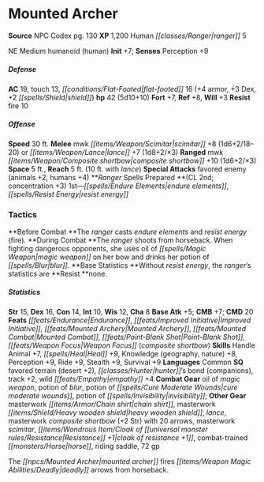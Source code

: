 ﻿---
cssclass: [monsters]
title1: Mounted Archer
title2: Mounted Archer
CR: 4
sources:
- name: NPC Codex
  page: 130
  link: http://paizo.com/products/btpy8v3a?Pathfinder-Roleplaying-Game-NPC-Codex
XP: 1200
race: Human
classes:
- ranger 5
alignment: NE
size: Medium
type: humanoid
subtypes:
- human
initiative:
  bonus: 7
AC:
  AC: 19
  touch: 13
  flat_footed: 16
  components:
    armor: 4
    dex: 3
    shield: 2
HP:
  HP: 42
  long: 5d10+10
saves:
  fort: 7
  ref: 8
  will: 3
resistances:
  fire: 10
speeds:
  base: 30
attacks:
  melee:
  - - text: mwk scimitar +8 (1d6+2/18-20)
      entries:
      - - damage: 1d6+2
          crit_range: 18-20
      attack: mwk scimitar
      bonus:
      - 8
  - - text: lance +7 (1d8+2/×3)
      entries:
      - - damage: 1d8+2
          crit_multiplier: 3
      attack: lance
      bonus:
      - 7
  ranged:
  - - text: mwk composite shortbow +10 (1d6+2/×3)
      entries:
      - - damage: 1d6+2
          crit_multiplier: 3
      attack: mwk composite shortbow
      bonus:
      - 10
  special:
  - favored enemy (animals +2, humans +4)
space: 5
reach: 5
reach_other: 10 ft. with lance
spells:
  entries:
  - name: endure elements
    source: Ranger
    level: 1
  - name: resist energy
    source: Ranger
    level: 1
  sources:
  - name: Ranger
    type: prepared
    CL: 2
    concentration: 3
tactics:
  Before Combat: The ranger casts endure elements and resist energy (fire).
  During Combat: The ranger shoots from horseback. When fighting dangerous opponents,
    she uses oil of magic weapon on her bow and drinks her potion of blur.
  Base Statistics: Without resist energy, the ranger's statistics are Resist none.
ability_scores:
  STR: 15
  DEX: 16
  CON: 14
  INT: 10
  WIS: 12
  CHA: 8
BAB: 5
CMB: 7
CMD: 20
feats:
- name: Endurance
- name: Improved Initiative
- name: Mounted Archery
- name: Mounted Combat
- name: Point-Blank Shot
- name: Weapon Focus (composite shortbow)
skills:
  Handle Animal: 7
  Heal: 9
  Knowledge (geography): 8
  Knowledge (nature): 8
  Perception: 9
  Ride: 9
  Stealth: 9
  Survival: 9
languages:
- Common
special_qualities:
- favored terrain (desert +2)
- hunter's bond (companions)
- track +2
- wild empathy +4
gear:
  combat:
  - oil of magic weapon
  - potion of blur
  - potion of cure moderate wounds
  - potion of invisibility
  other:
  - masterwork chain shirt
  - masterwork heavy wooden shield
  - lance
  - masterwork composite shortbow (+2 Str) with 20 arrows
  - masterwork scimitar
  - cloak of resistance +1
  - combat-trained horse
  - riding saddle
  - 72 gp
desc_long: The mounted archer fires deadly arrows from horseback.

---

# Mounted Archer

**Source** NPC Codex pg. 130
**XP** 1,200
Human _[[classes/Ranger|ranger]]_ 5

NE Medium humanoid (human)
**Init** +7; **Senses** Perception +9

##### Defense

**AC** 19, touch 13, _[[conditions/Flat-Footed|flat-footed]]_ 16 (+4 armor, +3 Dex, +2 _[[spells/Shield|shield]]_)
**hp** 42 (5d10+10)
**Fort** +7, **Ref** +8, **Will** +3
**Resist** fire 10

##### Offense
**Speed** 30 ft.
**Melee** mwk _[[items/Weapon/Scimitar|scimitar]]_ +8 (1d6+2/18–20) or _[[items/Weapon/Lance|lance]]_ +7 (1d8+2/×3)
**Ranged** mwk _[[items/Weapon/Composite shortbow|composite shortbow]]_ +10 (1d6+2/×3)
**Space** 5 ft., **Reach** 5 ft. (10 ft. with _lance_)
**Special Attacks** favored enemy (animals +2, humans +4)
**_Ranger_ Spells Prepared **(CL 2nd; concentration +3)
1st—_[[spells/Endure Elements|endure elements]]_, _[[spells/Resist Energy|resist energy]]_

### Tactics

**Before Combat **The _ranger_ casts _endure elements_ and _resist energy_ (fire).
**During Combat **The _ranger_ shoots from horseback. When fighting dangerous opponents, she uses oil of _[[spells/Magic Weapon|magic weapon]]_ on her bow and drinks her potion of _[[spells/Blur|blur]]_.
**Base Statistics **Without _resist energy_, the _ranger_’s statistics are **Resist **none.

##### Statistics
**Str** 15, **Dex** 16, **Con** 14, **Int** 10, **Wis** 12, **Cha** 8
**Base Atk** +5; **CMB** +7; **CMD** 20
**Feats** _[[feats/Endurance|Endurance]]_, _[[feats/Improved Initiative|Improved Initiative]]_, _[[feats/Mounted Archery|Mounted Archery]]_, _[[feats/Mounted Combat|Mounted Combat]]_, _[[feats/Point-Blank Shot|Point-Blank Shot]]_, _[[feats/Weapon Focus|Weapon Focus]]_ (_composite shortbow_)
**Skills** Handle Animal +7, _[[spells/Heal|Heal]]_ +9, Knowledge (geography, nature) +8, Perception +9, Ride +9, Stealth +9, Survival +9
**Languages** Common
**SQ** favored terrain (desert +2), _[[classes/Hunter|hunter]]_’s bond (companions), track +2, wild _[[feats/Empathy|empathy]]_ +4
**Combat Gear** oil of _magic weapon_, potion of _blur_, potion of _[[spells/Cure Moderate Wounds|cure moderate wounds]]_, potion of _[[spells/Invisibility|invisibility]]_; **Other Gear** masterwork _[[items/Armor/Chain shirt|chain shirt]]_, masterwork _[[items/Shield/Heavy wooden shield|heavy wooden shield]]_, _lance_, masterwork _composite shortbow_ (+2 Str) with 20 arrows, masterwork _scimitar_, _[[items/Wondrous Item/Cloak of _[[universal monster rules/Resistance|Resistance]]_ +1|cloak of _resistance_ +1]]_, combat-trained _[[monsters/Horse|horse]]_, riding saddle, 72 gp

The _[[npcs/Mounted Archer|mounted archer]]_ fires _[[items/Weapon Magic Abilities/Deadly|deadly]]_ arrows from horseback.